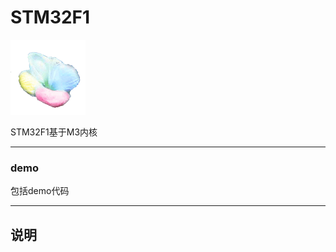 ﻿
# STM32F1

[![sites](docs/mcuyun.png)](http://www.mcuyun.com)

STM32F1基于M3内核


---

### demo

包括demo代码

---

## 说明



